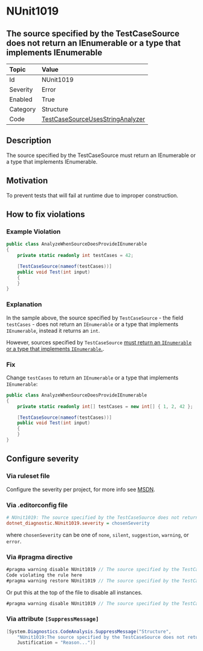 # NUnit1019

## The source specified by the TestCaseSource does not return an IEnumerable or a type that implements IEnumerable

| Topic    | Value
| :--      | :--
| Id       | NUnit1019
| Severity | Error
| Enabled  | True
| Category | Structure
| Code     | [TestCaseSourceUsesStringAnalyzer](https://github.com/nunit/nunit.analyzers/blob/3.8.0/src/nunit.analyzers/TestCaseSourceUsage/TestCaseSourceUsesStringAnalyzer.cs)

## Description

The source specified by the TestCaseSource must return an IEnumerable or a type that implements IEnumerable.

## Motivation

To prevent tests that will fail at runtime due to improper construction.

## How to fix violations

### Example Violation

```csharp
public class AnalyzeWhenSourceDoesProvideIEnumerable
{
    private static readonly int testCases = 42;

    [TestCaseSource(nameof(testCases))]
    public void Test(int input)
    {
    }
}
```

### Explanation

In the sample above, the source specified by `TestCaseSource` - the field `testCases` - does not return an `IEnumerable`
or a type that implements `IEnumerable`, instead it returns an `int`.

However, sources specified by `TestCaseSource` [must return an `IEnumerable` or a type that implements
`IEnumerable`.](xref:testcasesourceattribute).

### Fix

Change `testCases` to return an `IEnumerable` or a type that implements `IEnumerable`:

```csharp
public class AnalyzeWhenSourceDoesProvideIEnumerable
{
    private static readonly int[] testCases = new int[] { 1, 2, 42 };

    [TestCaseSource(nameof(testCases))]
    public void Test(int input)
    {
    }
}
```

<!-- start generated config severity -->
## Configure severity

### Via ruleset file

Configure the severity per project, for more info see
[MSDN](https://learn.microsoft.com/en-us/visualstudio/code-quality/using-rule-sets-to-group-code-analysis-rules?view=vs-2022).

### Via .editorconfig file

```ini
# NUnit1019: The source specified by the TestCaseSource does not return an IEnumerable or a type that implements IEnumerable
dotnet_diagnostic.NUnit1019.severity = chosenSeverity
```

where `chosenSeverity` can be one of `none`, `silent`, `suggestion`, `warning`, or `error`.

### Via #pragma directive

```csharp
#pragma warning disable NUnit1019 // The source specified by the TestCaseSource does not return an IEnumerable or a type that implements IEnumerable
Code violating the rule here
#pragma warning restore NUnit1019 // The source specified by the TestCaseSource does not return an IEnumerable or a type that implements IEnumerable
```

Or put this at the top of the file to disable all instances.

```csharp
#pragma warning disable NUnit1019 // The source specified by the TestCaseSource does not return an IEnumerable or a type that implements IEnumerable
```

### Via attribute `[SuppressMessage]`

```csharp
[System.Diagnostics.CodeAnalysis.SuppressMessage("Structure",
    "NUnit1019:The source specified by the TestCaseSource does not return an IEnumerable or a type that implements IEnumerable",
    Justification = "Reason...")]
```
<!-- end generated config severity -->
